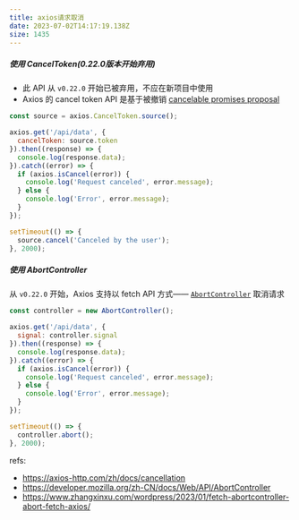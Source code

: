 ```yaml
---
title: axios请求取消
date: 2023-07-02T14:17:19.138Z
size: 1435
---
```

##### 使用 CancelToken(0.22.0版本开始弃用)
- 此 API 从 `v0.22.0` 开始已被弃用，不应在新项目中使用
- Axios 的 cancel token API 是基于被撤销 [cancelable promises proposal](https://github.com/tc39/proposal-cancelable-promises)
```js
const source = axios.CancelToken.source();

axios.get('/api/data', {
  cancelToken: source.token
}).then((response) => {
  console.log(response.data);
}).catch((error) => {
  if (axios.isCancel(error)) {
    console.log('Request canceled', error.message);
  } else {
    console.log('Error', error.message);
  }
});

setTimeout(() => {
  source.cancel('Canceled by the user');
}, 2000);
```
##### 使用 AbortController
从 `v0.22.0` 开始，Axios 支持以 fetch API 方式—— [`AbortController`](https://developer.mozilla.org/en-US/docs/Web/API/AbortController) 取消请求
```js
const controller = new AbortController();

axios.get('/api/data', {
  signal: controller.signal
}).then((response) => {
  console.log(response.data);
}).catch((error) => {
  if (axios.isCancel(error)) {
    console.log('Request canceled', error.message);
  } else {
    console.log('Error', error.message);
  }
});

setTimeout(() => {
  controller.abort();
}, 2000);
```

refs:
- https://axios-http.com/zh/docs/cancellation
- https://developer.mozilla.org/zh-CN/docs/Web/API/AbortController
- https://www.zhangxinxu.com/wordpress/2023/01/fetch-abortcontroller-abort-fetch-axios/
